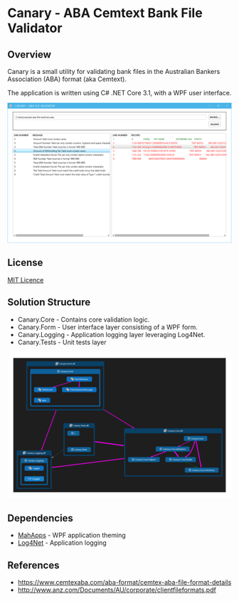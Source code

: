 # Canary - ABA Cemtext Bank File Validator

## Overview
Canary is a small utility for validating bank files in the Australian Bankers Association (ABA) format (aka Cemtext).

The application is written using C# .NET Core 3.1, with a WPF user interface.

![WPF App Screenshot](/docs/screenshot.png?raw=true "")

## License
[MIT Licence](http://en.wikipedia.org/wiki/MIT_License)

## Solution Structure
* Canary.Core - Contains core validation logic.
* Canary.Form - User interface layer consisting of a WPF form.
* Canary.Logging - Application logging layer leveraging Log4Net.
* Canary.Tests - Unit tests layer

![Solution Dependency Map](/docs/canary-solution-codemap.png?raw=true "Solution Structure")

## Dependencies
* [MahApps](https://mahapps.com/docs/guides/quick-start) - WPF application theming
* [Log4Net](https://logging.apache.org/log4net/release/manual/introduction.html) - Application logging

## References
* https://www.cemtexaba.com/aba-format/cemtex-aba-file-format-details
* http://www.anz.com/Documents/AU/corporate/clientfileformats.pdf
